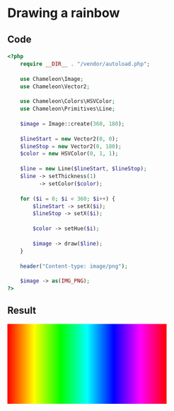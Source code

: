 # Drawing a rainbow
## Code
```php
<?php
    require __DIR__ . "/vendor/autoload.php";

    use Chameleon\Image;
    use Chameleon\Vector2;

    use Chameleon\Colors\HSVColor;
    use Chameleon\Primitives\Line;

    $image = Image::create(360, 180);

    $lineStart = new Vector2(0, 0);
    $lineStop = new Vector2(0, 180);
    $color = new HSVColor(0, 1, 1);

    $line = new Line($lineStart, $lineStop);
    $line -> setThickness(1)
          -> setColor($color);

    for ($i = 0; $i < 360; $i++) {
        $lineStart -> setX($i);
        $lineStop -> setX($i);

        $color -> setHue($i);

        $image -> draw($line);
    }

    header("Content-type: image/png");

    $image -> as(IMG_PNG);
?>
```
## Result
![Chameleon library example: Rainbow](../img/examples/rainbow/rainbow.png)